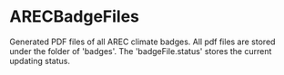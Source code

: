 # ARECBadgeFiles
Generated PDF files of all AREC climate badges. 
All pdf files are stored under the folder of 'badges'.
The 'badgeFile.status' stores the current updating status.

